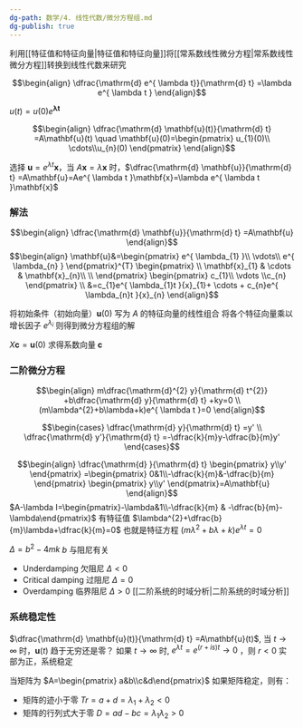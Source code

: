 ```yaml
---
dg-path: 数学/4. 线性代数/微分方程组.md
dg-publish: true
---
```



利用[[特征值和特征向量\|特征值和特征向量]]将[[常系数线性微分方程\|常系数线性微分方程]]转换到线性代数来研究

$$\begin{align}
\dfrac{\mathrm{d} e^{ \lambda t}}{\mathrm{d} t} =\lambda e^{ \lambda t } 
\end{align}$$

$u (t)=u (0) e^{ \boldsymbol{\lambda} \mathbf{t} }$

$$\begin{align}
\dfrac{\mathrm{d} \mathbf{u}(t)}{\mathrm{d} t} =A\mathbf{u}(t) \quad \mathbf{u}(0)=\begin{pmatrix}
u_{1}(0)\\ \cdots\\u_{n}(0)
\end{pmatrix}
\end{align}$$

选择 $\mathbf{u}=e^{ \lambda t }\mathbf{x}$，当 $A\mathbf{x}=\lambda \mathbf{x}$ 时，$\dfrac{\mathrm{d} \mathbf{u}}{\mathrm{d} t} =A\mathbf{u}=Ae^{ \lambda t }\mathbf{x}=\lambda e^{ \lambda t }\mathbf{x}$


### 解法
$$\begin{align}
\dfrac{\mathrm{d} \mathbf{u}}{\mathrm{d} t} =A\mathbf{u} 
\end{align}$$
$$\begin{align}
\mathbf{u}&=\begin{pmatrix}
e^{ \lambda_{1} }\\ \vdots\\ e^{ \lambda_{n} }
\end{pmatrix}^{T} \begin{pmatrix}
\\ \mathbf{x}_{1}  & \cdots & \mathbf{x}_{n}\\ \\
\end{pmatrix} \begin{pmatrix}
c_{1}\\ \vdots \\c_{n}
\end{pmatrix} \\
&=c_{1}e^{ \lambda_{1}t }{x}_{1}+ \cdots +  c_{n}e^{ \lambda_{n}t }{x}_{n}
\end{align}$$

将初始条件（初始向量）$\mathbf{u}(0)$ 写为 $A$ 的特征向量的线性组合
将各个特征向量乘以增长因子 $e^{ \lambda_{i} }$
则得到微分方程组的解

$X\mathbf{c}=\mathbf{u}(0)$ 求得系数向量 $\mathbf{c}$
### 二阶微分方程
$$\begin{align}
m\dfrac{\mathrm{d}^{2} y}{\mathrm{d} t^{2}} +b\dfrac{\mathrm{d} y}{\mathrm{d} t} +ky=0   \\
(m\lambda^{2}+b\lambda+k)e^{ \lambda t }=0
\end{align}$$

$$\begin{cases}
\dfrac{\mathrm{d} y}{\mathrm{d} t} =y' \\
\dfrac{\mathrm{d} y'}{\mathrm{d} t} =-\dfrac{k}{m}y-\dfrac{b}{m}y' 
\end{cases}$$

$$\begin{align}
\dfrac{\mathrm{d} }{\mathrm{d} t} \begin{pmatrix}
y\\y' 
\end{pmatrix} =\begin{pmatrix}
0&1\\-\dfrac{k}{m}&-\dfrac{b}{m} 
\end{pmatrix} \begin{pmatrix}
y\\y'
\end{pmatrix}=A\mathbf{u}
\end{align}$$
$A-\lambda I=\begin{pmatrix}-\lambda&1\\-\dfrac{k}{m} & -\dfrac{b}{m}-\lambda\end{pmatrix}$ 有特征值 $\lambda^{2}+\dfrac{b}{m}\lambda+\dfrac{k}{m}=0$
也就是特征方程 $(m\lambda^{2}+b\lambda+k)e^{ \lambda t }=0$

$\Delta=b^{2}-4mk$
$b$ 与阻尼有关
- Underdamping   欠阻尼  $\Delta<0$
- Critical damping  过阻尼 $\Delta=0$
- Overdamping   临界阻尼  $\Delta>0$
[[二阶系统的时域分析\|二阶系统的时域分析]]

### 系统稳定性
$\dfrac{\mathrm{d} \mathbf{u}(t)}{\mathrm{d} t} =A\mathbf{u}(t)$, 当 $t \to \infty$ 时，$\mathbf{u}(t)$ 趋于无穷还是零？
如果 $t \to \infty$ 时, $e^{ \lambda t }=e^{ (r+is)t }\to0$ ，则 $r<0$ 实部为正，系统稳定

当矩阵为 $A=\begin{pmatrix} a&b\\c&d\end{pmatrix}$ 如果矩阵稳定，则有：
- 矩阵的迹小于零    $Tr=a+d=\lambda_{1}+\lambda_{2}<0$
- 矩阵的行列式大于零 $D=ad-bc=\lambda_{1}\lambda_{2}>0$


